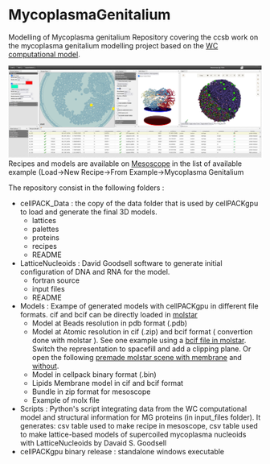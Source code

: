 # MycoplasmaGenitalium
Modelling of Mycoplasma genitalium
Repository covering the ccsb work on the mycoplasma genitalium modelling project based on the [WC computational model](https://doi.org/10.1016/j.cell.2012.05.044).


![mesoscope](https://github.com/ccsb-scripps/MycoplasmaGenitalium/blob/main/Models/CaptureMesoscope.PNG)
Recipes and models are available on [Mesoscope](https://mesoscope.scripps.edu/beta/) in the list of available example (Load->New Recipe->From Example->Mycoplasma Genitalium


The repository consist in the following folders :
* cellPACK_Data : the copy of the data folder that is used by cellPACKgpu to load and generate the final 3D models.
    * lattices
    * palettes
    * proteins
    * recipes
    * README
* LatticeNucleoids : David Goodsell software to generate initial configuration of DNA and RNA for the model.
    * fortran source
    * input files
    * README
* Models : Exampe of generated models with cellPACKgpu in different file formats. cif and bcif can be directly loaded in [molstar](https://molstar.org/)
    * Model at Beads resolution in pdb format (.pdb) 
    * Model at Atomic resolution in cif (.zip) and bcif format ( convertion done with molstar ). See one example using a [bcif file in molstar](https://molstar.org/viewer/?structure-url=https://ghcdn.rawgit.org/ccsb-scripps/MycoplasmaGenitalium/main/Models/cellpack_atom_instances_149_curated.bcif&structure-url-format=mmcif&structure-url-is-binary=1). Switch the representation to spacefill and add a clipping plane. Or open the following [premade molstar scene with membrane](https://molstar.org/viewer/?snapshot-url=https://ghcdn.rawgit.org/ccsb-scripps/MycoplasmaGenitalium/main/Models/mol-star_state_1189.molx&snapshot-url-type=molx) and [without](https://molstar.org/viewer/?snapshot-url=https://ghcdn.rawgit.org/ccsb-scripps/MycoplasmaGenitalium/main/Models/mol-star_state_1189_no_membrane.molx&snapshot-url-type=molx).
    * Model in cellpack binary format (.bin)
    * Lipids Membrane model in cif and bcif format
    * Bundle in zip format for mesoscope
    * Example of molx file   
* Scripts : Python's script integrating data from the WC computational model and structural information for MG proteins (in input_files folder). It generates: csv table used to make recipe in mesoscope, csv table used to make lattice-based models of supercoiled mycoplasma nucleoids with LatticeNucleoids by Davaid S. Goodsell
* cellPACKgpu binary release : standalone windows executable 
## 
